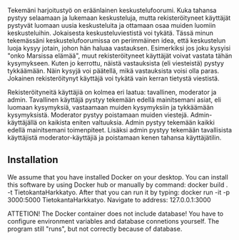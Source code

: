 Tekemäni harjoitustyö on eräänlainen keskustelufoorumi. Kuka tahansa pystyy selaamaan ja lukemaan keskusteluja, mutta 
rekisteröityneet käyttäjät pystyvät luomaan uusia keskusteluita ja ottamaan osaa muiden luomiin keskusteluihin. Jokaisesta 
keskusteluviestistä voi tykätä. Tässä minun tekemässäni keskustelufoorumissa on perimmäinen idea, että keskustelun luoja kysyy jotain, johon hän haluaa vastauksen. Esimerkiksi jos joku kysyisi "onko Marsissa elämää", muut rekisteröityneet käyttäjät voivat vastata tähän kysymykseen. Kuten jo kerrottu, näistä vastauksista (eli viesteistä) pystyy tykkäämään. Näin kysyjä voi päätellä, mikä vastauksista voisi olla paras. Jokainen rekisteröitynyt käyttäjä voi tykätä vain kerran tietystä viestistä. 

Rekisteröityneitä käyttäjiä on kolmea eri laatua: tavallinen, moderator ja admin. Tavallinen käyttäjä pystyy tekemään edellä mainitsemani asiat, eli luomaan kysymyksiä, vastaamaan muiden kysymyksiin ja tykkäämään kysymyksistä. Moderator pystyy poistamaan muiden viestejä. Admin-käyttäjällä on kaikista eniten valtuuksia. Admin pystyy tekemään kaikki edellä mainitsemani toimenpiteet. Lisäksi admin pystyy tekemään tavallisista käyttäjistä moderator-käyttäjiä ja poistamaan kenen tahansa käyttäjätilin. 

## Installation

We assume that you have installed Docker on your desktop. You can install this software by using Docker hub or manually by command: docker build . -t TietokantaHarkkatyo. After that you can run it by typing: docker run -it -p 3000:5000 TietokantaHarkkatyo. Navigate to address: 127.0.0.1:3000

ATTETION! The Docker container does not include database! You have to configure environment variables and database connetions yourself. The program still "runs", but not correctly because of database.


